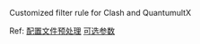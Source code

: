 Customized filter rule for Clash and QuantumultX


Ref:
[配置文件预处理](https://docs.cfw.lbyczf.com/contents/parser.html#%E7%89%88%E6%9C%AC%E8%A6%81%E6%B1%82) [可选参数](https://docs.dler.io/black-hole/tong-yong/ding-yue-di-zhi-tuo-guan-di-zhi/untitled)
